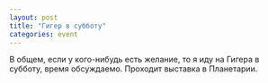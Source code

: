 ```yaml
---
layout: post
title: "Гигер в субботу"
categories: event
---
```

В общем, если у кого-нибудь есть желание, то я иду на Гигера в субботу, время обсуждаемо. Проходит выставка в Планетарии.